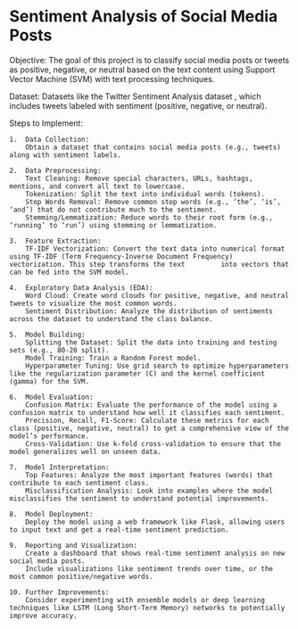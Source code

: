 # Sentiment Analysis of Social Media Posts

Objective:
The goal of this project is to classify social media posts or tweets as positive, negative, or neutral based on the text content using Support Vector Machine (SVM) with text processing techniques.

Dataset:
Datasets like the Twitter Sentiment Analysis dataset , which includes tweets labeled with sentiment (positive, negative, or neutral).

Steps to Implement:

	1.	Data Collection:
		Obtain a dataset that contains social media posts (e.g., tweets) along with sentiment labels.
  
	2.	Data Preprocessing:
		Text Cleaning: Remove special characters, URLs, hashtags, mentions, and convert all text to lowercase.
		Tokenization: Split the text into individual words (tokens).
		Stop Words Removal: Remove common stop words (e.g., ‘the’, ‘is’, ‘and’) that do not contribute much to the sentiment.
		Stemming/Lemmatization: Reduce words to their root form (e.g., ‘running’ to ‘run’) using stemming or lemmatization.
  
	3.	Feature Extraction:
		TF-IDF Vectorization: Convert the text data into numerical format using TF-IDF (Term Frequency-Inverse Document Frequency) vectorization. This step transforms the text 		into vectors that can be fed into the SVM model.
  
	4.	Exploratory Data Analysis (EDA):
		Word Cloud: Create word clouds for positive, negative, and neutral tweets to visualize the most common words.
		Sentiment Distribution: Analyze the distribution of sentiments across the dataset to understand the class balance.
  
	5.	Model Building:
		Splitting the Dataset: Split the data into training and testing sets (e.g., 80-20 split).
		Model Training: Train a Random Forest model.
		Hyperparameter Tuning: Use grid search to optimize hyperparameters like the regularization parameter (C) and the kernel coefficient (gamma) for the SVM.
  
	6.	Model Evaluation:
		Confusion Matrix: Evaluate the performance of the model using a confusion matrix to understand how well it classifies each sentiment.
		Precision, Recall, F1-Score: Calculate these metrics for each class (positive, negative, neutral) to get a comprehensive view of the model’s performance.
		Cross-Validation: Use k-fold cross-validation to ensure that the model generalizes well on unseen data.
  
	7.	Model Interpretation:
		Top Features: Analyze the most important features (words) that contribute to each sentiment class.
		Misclassification Analysis: Look into examples where the model misclassifies the sentiment to understand potential improvements.
  
	8.	Model Deployment:
		Deploy the model using a web framework like Flask, allowing users to input text and get a real-time sentiment prediction.
  
	9.	Reporting and Visualization:
		Create a dashboard that shows real-time sentiment analysis on new social media posts.
		Include visualizations like sentiment trends over time, or the most common positive/negative words.
  
	10.	Further Improvements:
		Consider experimenting with ensemble models or deep learning techniques like LSTM (Long Short-Term Memory) networks to potentially improve accuracy.
